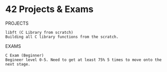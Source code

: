 # 42 Projects & Exams

PROJECTS
```
libft (C Library from scratch)
Building all C library functions from the scratch.

```
EXAMS
```
C Exam (Beginner)
Begineer level 0-5. Need to get at least 75% 5 times to move onto the next stage.

```